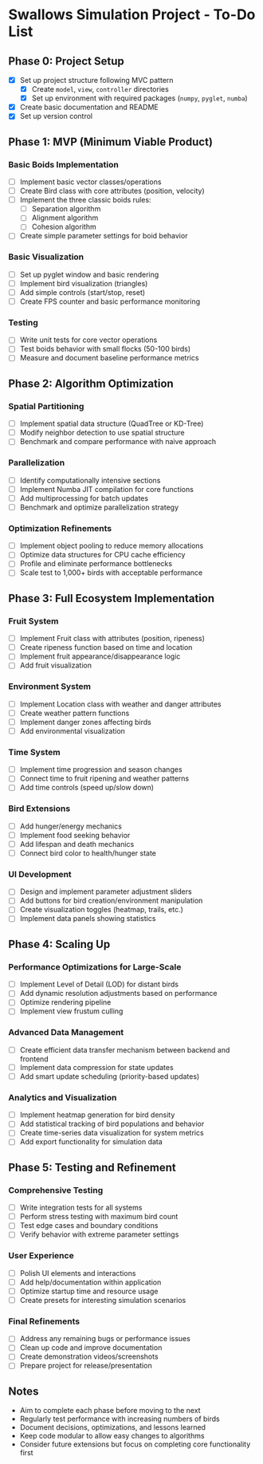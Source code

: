 # Swallows Simulation Project - To-Do List

## Phase 0: Project Setup

- [x] Set up project structure following MVC pattern
  - [x] Create `model`, `view`, `controller` directories
  - [x] Set up environment with required packages (`numpy`, `pyglet`, `numba`)
- [x] Create basic documentation and README
- [x] Set up version control

## Phase 1: MVP (Minimum Viable Product)

### Basic Boids Implementation
- [ ] Implement basic vector classes/operations
- [ ] Create Bird class with core attributes (position, velocity)
- [ ] Implement the three classic boids rules:
  - [ ] Separation algorithm
  - [ ] Alignment algorithm
  - [ ] Cohesion algorithm
- [ ] Create simple parameter settings for boid behavior

### Basic Visualization
- [ ] Set up pyglet window and basic rendering
- [ ] Implement bird visualization (triangles)
- [ ] Add simple controls (start/stop, reset)
- [ ] Create FPS counter and basic performance monitoring

### Testing
- [ ] Write unit tests for core vector operations
- [ ] Test boids behavior with small flocks (50-100 birds)
- [ ] Measure and document baseline performance metrics

## Phase 2: Algorithm Optimization

### Spatial Partitioning
- [ ] Implement spatial data structure (QuadTree or KD-Tree)
- [ ] Modify neighbor detection to use spatial structure
- [ ] Benchmark and compare performance with naive approach

### Parallelization
- [ ] Identify computationally intensive sections
- [ ] Implement Numba JIT compilation for core functions
- [ ] Add multiprocessing for batch updates
- [ ] Benchmark and optimize parallelization strategy

### Optimization Refinements
- [ ] Implement object pooling to reduce memory allocations
- [ ] Optimize data structures for CPU cache efficiency
- [ ] Profile and eliminate performance bottlenecks
- [ ] Scale test to 1,000+ birds with acceptable performance

## Phase 3: Full Ecosystem Implementation

### Fruit System
- [ ] Implement Fruit class with attributes (position, ripeness)
- [ ] Create ripeness function based on time and location
- [ ] Implement fruit appearance/disappearance logic
- [ ] Add fruit visualization

### Environment System
- [ ] Implement Location class with weather and danger attributes
- [ ] Create weather pattern functions
- [ ] Implement danger zones affecting birds
- [ ] Add environmental visualization

### Time System
- [ ] Implement time progression and season changes
- [ ] Connect time to fruit ripening and weather patterns
- [ ] Add time controls (speed up/slow down)

### Bird Extensions
- [ ] Add hunger/energy mechanics
- [ ] Implement food seeking behavior
- [ ] Add lifespan and death mechanics
- [ ] Connect bird color to health/hunger state

### UI Development
- [ ] Design and implement parameter adjustment sliders
- [ ] Add buttons for bird creation/environment manipulation
- [ ] Create visualization toggles (heatmap, trails, etc.)
- [ ] Implement data panels showing statistics

## Phase 4: Scaling Up

### Performance Optimizations for Large-Scale
- [ ] Implement Level of Detail (LOD) for distant birds
- [ ] Add dynamic resolution adjustments based on performance
- [ ] Optimize rendering pipeline
- [ ] Implement view frustum culling

### Advanced Data Management
- [ ] Create efficient data transfer mechanism between backend and frontend
- [ ] Implement data compression for state updates
- [ ] Add smart update scheduling (priority-based updates)

### Analytics and Visualization
- [ ] Implement heatmap generation for bird density
- [ ] Add statistical tracking of bird populations and behavior
- [ ] Create time-series data visualization for system metrics
- [ ] Add export functionality for simulation data

## Phase 5: Testing and Refinement

### Comprehensive Testing
- [ ] Write integration tests for all systems
- [ ] Perform stress testing with maximum bird count
- [ ] Test edge cases and boundary conditions
- [ ] Verify behavior with extreme parameter settings

### User Experience
- [ ] Polish UI elements and interactions
- [ ] Add help/documentation within application
- [ ] Optimize startup time and resource usage
- [ ] Create presets for interesting simulation scenarios

### Final Refinements
- [ ] Address any remaining bugs or performance issues
- [ ] Clean up code and improve documentation
- [ ] Create demonstration videos/screenshots
- [ ] Prepare project for release/presentation

## Notes

- Aim to complete each phase before moving to the next
- Regularly test performance with increasing numbers of birds
- Document decisions, optimizations, and lessons learned
- Keep code modular to allow easy changes to algorithms
- Consider future extensions but focus on completing core functionality first